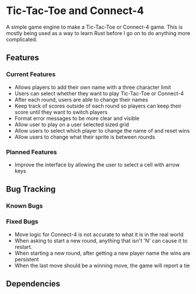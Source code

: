 # Tic-Tac-Toe and Connect-4 #

A simple game engine to make a Tic-Tac-Toe or Connect-4 game. This is mostly being used as a 
way to learn Rust before I go on to do anything more complicated.


## Features ##

### Current Features ###
* Allows players to add their own name with a three character limit
* Users can select whether they want to play Tic-Tac-Toe or Connect-4 
* After each round, users are able to change their names
* Keep track of scores outside of each round so players can keep their score until they want to switch players
* Format error messages to be more clear and visible
* Allow user to play on a user selected sized grid
* Allow users to select which player to change the name of and reset wins
* Allow users to change what their sprite is between rounds


### Planned Features ###
* Improve the interface by allowing the user to select a cell with arrow keys


## Bug Tracking ##

### Known Bugs ###


### Fixed Bugs ###
* Move logic for Connect-4 is not accurate to what it is in the real world
* When asking to start a new round, anything that isn't 'N' can cause it to restart.
* When starting a new round, after getting a new player name the wins are persistent
* When the last move should be a winning move, the game will report a tie


## Dependencies ##
